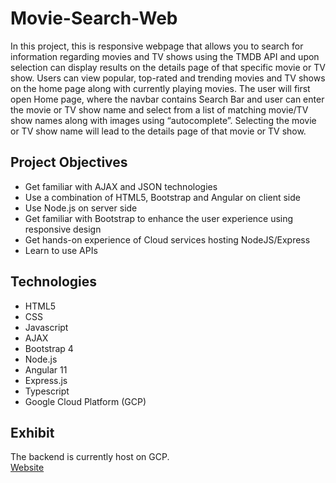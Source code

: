 # Movie-Search-Web
In this project, this is responsive webpage that allows you to search for information regarding
movies and TV shows using the TMDB API and upon selection can display results on the details
page of that specific movie or TV show. Users can view popular, top-rated and trending movies and
TV shows on the home page along with currently playing movies. The user will first open Home page, where the navbar contains Search Bar and user can enter the
movie or TV show name and select from a list of matching movie/TV show names along with
images using “autocomplete”. Selecting the movie or TV show name will lead to the details page
of that movie or TV show.

## Project Objectives
* Get familiar with AJAX and JSON technologies
* Use a combination of HTML5, Bootstrap and Angular on client side
* Use Node.js on server side
* Get familiar with Bootstrap to enhance the user experience using responsive design
* Get hands-on experience of Cloud services hosting NodeJS/Express 
* Learn to use APIs

## Technologies
* HTML5
* CSS
* Javascript
* AJAX
* Bootstrap 4
* Node.js
* Angular 11
* Express.js
* Typescript
* Google Cloud Platform (GCP)

## Exhibit
The backend is currently host on GCP.<br>
<a href="https://movie-web-angular.wl.r.appspot.com/"> Website</a>
